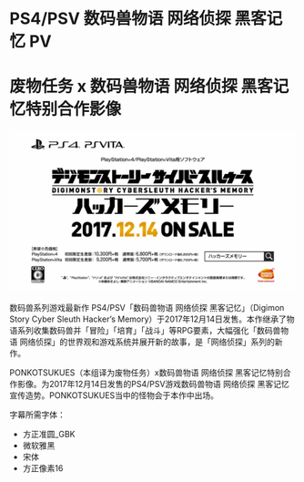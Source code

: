 # PS4/PSV 数码兽物语 网络侦探 黑客记忆 PV
# 废物任务 x 数码兽物语 网络侦探 黑客记忆特别合作影像

![](./poster.jpg)

数码兽系列游戏最新作 PS4/PSV「数码兽物语 网络侦探 黑客记忆」（Digimon Story Cyber Sleuth Hacker’s Memory）于2017年12月14日发售。本作继承了物语系列收集数码兽并「冒险」「培育」「战斗」等RPG要素，大幅强化「数码兽物语 网络侦探」的世界观和游戏系统并展开新的故事，是「网络侦探」系列的新作。

PONKOTSUKUES（本组译为废物任务）x数码兽物语 网络侦探 黑客记忆特别合作影像。为2017年12月14日发售的PS4/PSV游戏数码兽物语 网络侦探 黑客记忆宣传造势。PONKOTSUKUES当中的怪物会于本作中出场。

字幕所需字体：
- 方正准圆_GBK
- 微软雅黑
- 宋体
- 方正像素16
